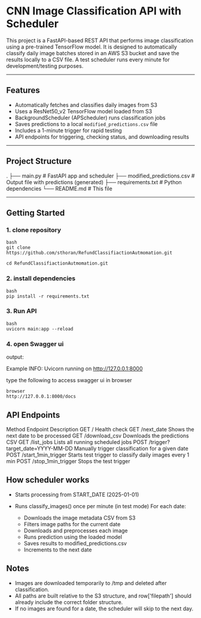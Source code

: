 # CNN Image Classification API with Scheduler

This project is a FastAPI-based REST API that performs image classification using a pre-trained TensorFlow model.
It is designed to automatically classify daily image batches stored in an AWS S3 bucket and save the results locally to a CSV file. A test scheduler runs every minute for development/testing purposes.

---

## Features

- Automatically fetches and classifies daily images from S3
- Uses a ResNet50_v2 TensorFlow model loaded from S3
- BackgroundScheduler (APScheduler) runs classification jobs
- Saves predictions to a local `modified_predictions.csv` file
- Includes a 1-minute trigger for rapid testing
- API endpoints for triggering, checking status, and downloading results

---

##  Project Structure
. ├── main.py # FastAPI app and scheduler
├── modified_predictions.csv # Output file with predictions (generated) 
├── requirements.txt # Python dependencies
└── README.md # This file

---

## Getting Started

### 1. clone repository
```
bash
git clone https://github.com/sthoran/RefundClassifiactionAutmomation.git

cd RefundClassifiactionAutmomation.git
```
### 2. install dependencies

```
bash
pip install -r requirements.txt
```
### 3. Run API
```
bash
uvicorn main:app --reload
```
### 4. open Swagger ui 

output:

Example INFO:     Uvicorn running on http://127.0.0.1:8000

type the following to access swagger ui in browser

```
browser
http://127.0.0.1:8000/docs
```
## API Endpoints

Method	Endpoint	Description
GET	/	Health check
GET	/next_date	Shows the next date to be processed
GET	/download_csv	Downloads the predictions CSV
GET	/list_jobs	Lists all running scheduled jobs
POST	/trigger?target_date=YYYY-MM-DD	Manually trigger classification for a given date
POST	/start_1min_trigger	Starts test trigger to classify daily images every 1 min
POST	/stop_1min_trigger	Stops the test trigger


## How scheduler works
- Starts processing from START_DATE (2025-01-01)
- Runs classify_images() once per minute (in test mode)
For each date:

    - Downloads the image metadata CSV from S3
    - Filters image paths for the current date
    - Downloads and preprocesses each image
    - Runs prediction using the loaded model
    - Saves results to modified_predictions.csv
    - Increments to the next date

## Notes

- Images are downloaded temporarily to /tmp and deleted after classification.
- All paths are built relative to the S3 structure, and row['filepath'] should already include the correct folder structure.
- If no images are found for a date, the scheduler will skip to the next day.




